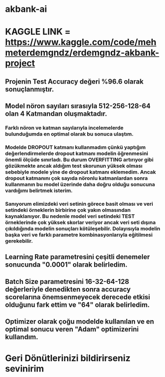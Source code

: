 # akbank-ai
# KAGGLE LINK = https://www.kaggle.com/code/mehmeterdemgndz/erdemgndz-akbank-project
## Projenin Test Accuracy değeri %96.6 olarak sonuçlanmıştır.
## Model nöron sayıları sırasıyla 512-256-128-64 olan 4 Katmandan oluşmaktadır. 
### Farklı nöron ve katman sayılarıyla incelemelerde bulunduğumda en optimal olarak bu sonuca ulaştım.
### Modelde DROPOUT katmanı kullanmadım çünkü yaptığım değerlendirmelerde dropout katmanı modelin öğrenmesini önemli ölçüde sınırladı. Bu durum OVERFITTING artırıyor gibi gözükmekte ancak aldığım test skorunun yüksek olması sebebiyle modele yine de dropout katmanı eklemedim. Ancak dropout katmanını çok sayıda nöronlu katmanlardan sonra kullanmanın bu model üzerinde daha doğru olduğu sonucuna vardığımı belirtmek isterim.
### Sanıyorum elimizdeki veri setinin görece basit olması ve veri setindeki örneklerin birbirine çok yakın olmasından kaynaklanıyor. Bu nedenle model veri setindeki TEST örneklerinde çok yüksek skorlar veriyor ancak veri seti dışına çıkıldığında modelin sonuçları kötüleşebilir. Dolayısıyla modelin başka veri ve farklı parametre kombinasyonlarıyla eğitilmesi gerekebilir.
## Learning Rate parametresini çeşitli denemeler sonucunda "0.0001" olarak belirledim.
## Batch Size parametresini 16-32-64-128 değerleriyle denedikten sonra accuracy scorelarına önemsenmeyecek derecede etkisi olduğunu fark ettim ve "64" olarak belirledim.
## Optimizer olarak çoğu modelde kullanılan ve en optimal sonucu veren "Adam" optimizerini kullandım.
# Geri Dönütlerinizi bildirirseniz sevinirim
